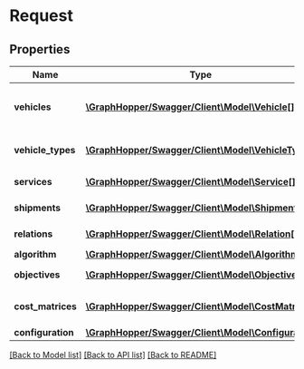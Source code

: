 # Request

## Properties
Name | Type | Description | Notes
------------ | ------------- | ------------- | -------------
**vehicles** | [**\GraphHopper/Swagger/Client\Model\Vehicle[]**](Vehicle.md) | An array of vehicles that can be employed | [optional] 
**vehicle_types** | [**\GraphHopper/Swagger/Client\Model\VehicleType[]**](VehicleType.md) | An array of vehicle types | [optional] 
**services** | [**\GraphHopper/Swagger/Client\Model\Service[]**](Service.md) | An array of services | [optional] 
**shipments** | [**\GraphHopper/Swagger/Client\Model\Shipment[]**](Shipment.md) | An array of shipments | [optional] 
**relations** | [**\GraphHopper/Swagger/Client\Model\Relation[]**](Relation.md) | An array of relations | [optional] 
**algorithm** | [**\GraphHopper/Swagger/Client\Model\Algorithm**](Algorithm.md) |  | [optional] 
**objectives** | [**\GraphHopper/Swagger/Client\Model\Objective[]**](Objective.md) | An array of objectives | [optional] 
**cost_matrices** | [**\GraphHopper/Swagger/Client\Model\CostMatrix[]**](CostMatrix.md) | An array of cost matrices | [optional] 
**configuration** | [**\GraphHopper/Swagger/Client\Model\Configuration**](Configuration.md) |  | [optional] 

[[Back to Model list]](../README.md#documentation-for-models) [[Back to API list]](../README.md#documentation-for-api-endpoints) [[Back to README]](../README.md)


